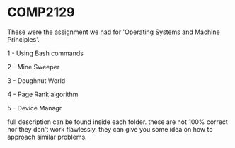 # COMP2129

These were the assignment we had for 'Operating Systems and Machine Principles'. 

1 - Using Bash commands

2 - Mine Sweeper

3 - Doughnut World

4 - Page Rank algorithm 

5 - Device Managr

full description can be found inside each folder. these are not 100% correct nor they don't work flawlessly. 
they can give you some idea on how to approach similar problems.
